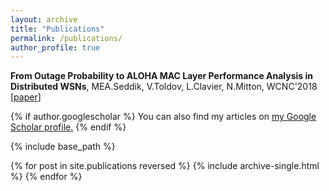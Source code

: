 ```yaml
---
layout: archive
title: "Publications"
permalink: /publications/
author_profile: true
---
```


**From Outage Probability to ALOHA MAC Layer Performance Analysis in Distributed WSNs**,
MEA.Seddik, V.Toldov, L.Clavier, N.Mitton, WCNC'2018 [[paper](https://hal.inria.fr/hal-01677687/document)]

{% if author.googlescholar %}
  You can also find my articles on <u><a href="{{author.googlescholar}}">my Google Scholar profile</a>.</u>
{% endif %}

{% include base_path %}

{% for post in site.publications reversed %}
  {% include archive-single.html %}
{% endfor %}
